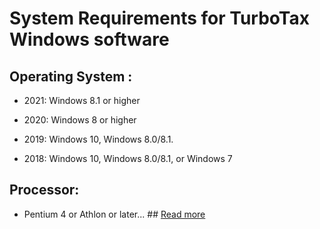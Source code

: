 # System Requirements for TurboTax Windows software


## Operating System :
* 2021: Windows 8.1 or higher 

* 2020: Windows 8 or higher 

* 2019: Windows 10, Windows 8.0/8.1. 

* 2018: Windows 10, Windows 8.0/8.1, or Windows 7 



## Processor: 
* Pentium 4 or Athlon or later... ## [Read more](https://sites.google.com/a/install.barenot.com/install-turbotax-with-license-code)
